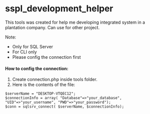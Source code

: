 # sspl_development_helper
This tools was created for help me developing integrated system in a plantation company.
Can use for other project.

Note:
* Only for SQL Server
* For CLI only
* Please config the connection first

#### How to config the connection: ####
1. Create connection.php inside tools folder.
2. Here is the contents of the file:
```
$serverName = "DESKTOP-VTQEC12"; 
$connectionInfo = array( "Database"=>"your_database", "UID"=>"your_username", "PWD"=>"your_password");
$conn = sqlsrv_connect( $serverName, $connectionInfo);
```
